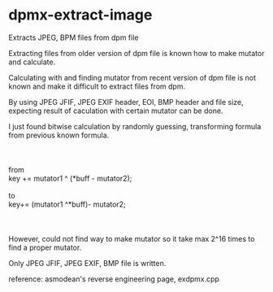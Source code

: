 # dpmx-extract-image


Extracts JPEG, BPM files from dpm file

Extracting files from older version of dpm file is known how to make mutator and calculate.

Calculating with and finding mutator from recent version of dpm file is not known and make it difficult to extract files from dpm.

By using JPEG JFIF, JPEG EXIF header, EOI, BMP header and file size, expecting result of caculation with certain mutator can be done.

I just found bitwise calculation by randomly guessing, transforming formula from previous known formula.  
  \
  \
  \
from\
key += mutator1 ^ (\*buff - mutator2);
  \
  \
to\
key+= (mutator1 ^\*buff)- mutator2;  
  \
  \
  \
However, could not find way to make mutator so it take max 2^16 times to find a proper mutator.

Only JPEG JFIF, JPEG EXIF, BMP file is written.

reference: asmodean's reverse engineering page, exdpmx.cpp
